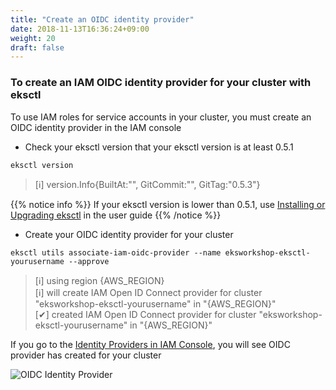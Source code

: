 ```yaml
---
title: "Create an OIDC identity provider"
date: 2018-11-13T16:36:24+09:00
weight: 20
draft: false
---
```


### To create an IAM OIDC identity provider for your cluster with eksctl

To use IAM roles for service accounts in your cluster, you must create an OIDC identity provider in the IAM console

* Check your eksctl version that your eksctl version is at least 0.5.1

```
eksctl version
```

> [ℹ]  version.Info{BuiltAt:"", GitCommit:"", GitTag:"0.5.3"}

{{% notice info %}}
If your eksctl version is lower than 0.5.1, use [Installing or Upgrading eksctl](https://docs.aws.amazon.com/eks/latest/userguide/eksctl.html#installing-eksctl) in the user guide
{{% /notice %}}

* Create your OIDC identity provider for your cluster

```
eksctl utils associate-iam-oidc-provider --name eksworkshop-eksctl-yourusername --approve
```

> [ℹ]  using region {AWS_REGION}<br>[ℹ]  will create IAM Open ID Connect provider for cluster "eksworkshop-eksctl-yourusername" in "{AWS_REGION}"<br>[✔]  created IAM Open ID Connect provider for cluster "eksworkshop-eksctl-yourusername" in "{AWS_REGION}"

If you go to the [Identity Providers in IAM Console](https://console.aws.amazon.com/iam/home#/providers), you will see OIDC provider has created for your cluster

![OIDC Identity Provider](/images/irsa/irsa-oidc.png)
